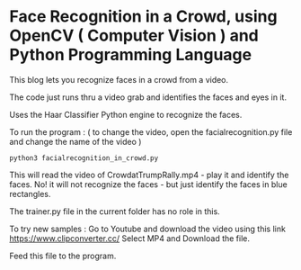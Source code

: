 # Face Recognition in a Crowd, using OpenCV ( Computer Vision ) and Python Programming Language

This blog lets you recognize faces in a crowd from a video.

The code just runs thru a video grab and identifies the faces and eyes in it.

Uses the Haar Classifier Python engine to recognize the faces.

To run the program : ( to change the video, open the facialrecognition.py file and change the name of the video )

	python3 facialrecognition_in_crowd.py  

This will read the video of CrowdatTrumpRally.mp4 - play it and identify the faces.
No! it will not recognize the faces - but just identify the faces in blue rectangles.

The trainer.py file in the current folder has no role in this.


To try new samples : Go to Youtube and download the video using this link
https://www.clipconverter.cc/ 
Select MP4 and Download the file.

Feed this file to the program.
